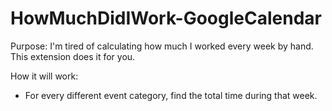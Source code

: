 # HowMuchDidIWork-GoogleCalendar
Purpose: I'm tired of calculating how much I worked every week by hand. This extension does it for you.

How it will work:
- For every different event category, find the total time during that week.


